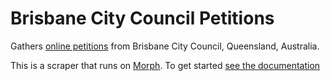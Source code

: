 # Brisbane City Council Petitions

Gathers [online petitions](https://www.epetitions.brisbane.qld.gov.au/) from Brisbane City Council, Queensland, Australia.

This is a scraper that runs on [Morph](https://morph.io). To get started [see the documentation](https://morph.io/documentation)
